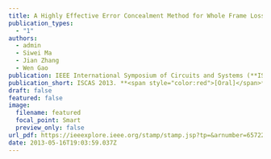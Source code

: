 ```yaml
---
title: A Highly Effective Error Concealment Method for Whole Frame Loss
publication_types:
  - "1"
authors:
  - admin
  - Siwei Ma
  - Jian Zhang 
  - Wen Gao
publication: IEEE International Symposium of Circuits and Systems (**ISCAS**), 2013. **<span style="color:red">[Oral]</span>**
publication_short: ISCAS 2013. **<span style="color:red">[Oral]</span>**
draft: false
featured: false
image:
  filename: featured
  focal_point: Smart
  preview_only: false
url_pdf: https://ieeexplore.ieee.org/stamp/stamp.jsp?tp=&arnumber=6572296
date: 2013-05-16T19:03:59.037Z
---
```

